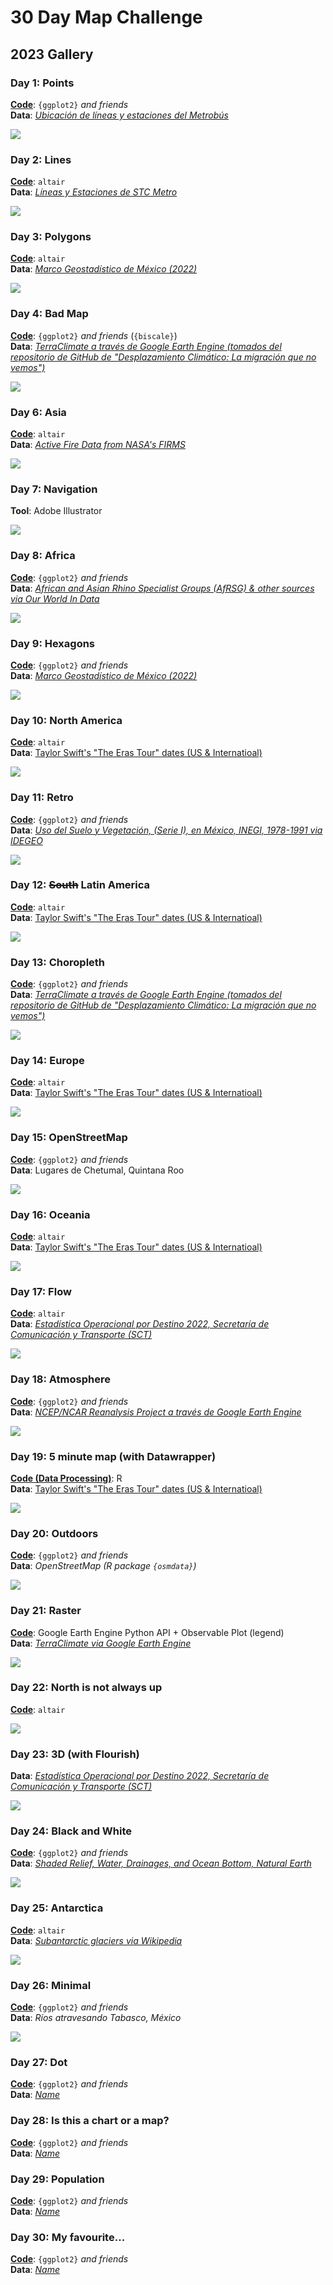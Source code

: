 # 30 Day Map Challenge

## 2023 Gallery

### Day 1: Points

[**Code**](https://github.com/isaacarroyov/30daymapchallenge/blob/main/scripts/2023_30daymapchallenge_day01_points.R): `{ggplot2}` _and friends_  
**Data**: [_Ubicación de líneas y estaciones del Metrobús_](https://datos.cdmx.gob.mx/dataset/geolocalizacion-metrobus) 

![](https://raw.githubusercontent.com/isaacarroyov/30daymapchallenge/main/maps/2023_30daymapchallenge_day01_points.png)

### Day 2: Lines

[**Code**](https://github.com/isaacarroyov/30daymapchallenge/blob/main/scripts/2023_30daymapchallenge_day02_lines.qmd): `altair`  
**Data**: [_Líneas y Estaciones de STC Metro_](https://datos.cdmx.gob.mx/dataset/lineas-y-estaciones-del-metro/resource/288b10dd-4f21-4338-b1ed-239487820512) 

![](https://raw.githubusercontent.com/isaacarroyov/30daymapchallenge/main/maps/2023_30daymapchallenge_day02_lines.jpg)

### Day 3: Polygons

[**Code**](https://github.com/isaacarroyov/30daymapchallenge/blob/main/scripts/2023_30daymapchallenge_day03_polygons.qmd): `altair`  
**Data**: [_Marco Geostadístico de México (2022)_](https://www.inegi.org.mx/temas/mg/)

![](https://raw.githubusercontent.com/isaacarroyov/30daymapchallenge/main/maps/2023_30daymapchallenge_day03_polygons.png)

### Day 4: Bad Map

[**Code**](https://github.com/isaacarroyov/30daymapchallenge/blob/main/scripts/2023_30daymapchallenge_day04_bad-map.R): `{ggplot2}` _and friends_ (`{biscale}`)  
**Data**: [_TerraClimate a través de Google Earth Engine (tomados del repositorio de GitHub de "Desplazamiento Climático: La migración que no vemos")_](https://github.com/nmasfocusdatos/desplazamiento-climatico)

![](https://raw.githubusercontent.com/isaacarroyov/30daymapchallenge/main/maps/2023_30daymapchallenge_day04_bad-map.png)


### Day 6: Asia

[**Code**](https://github.com/isaacarroyov/30daymapchallenge/blob/main/scripts/2023_30daymapchallenge_day06_asia.qmd): `altair`  
**Data**: [_Active Fire Data from NASA's FIRMS_](https://firms.modaps.eosdis.nasa.gov/active_fire/)

![](https://raw.githubusercontent.com/isaacarroyov/30daymapchallenge/main/maps/2023_30daymapchallenge_day06_asia.png)

### Day 7: Navigation

**Tool**: Adobe Illustrator

![](https://raw.githubusercontent.com/isaacarroyov/30daymapchallenge/main/maps/2023_30daymapchallenge_day07_navigation.png)

### Day 8: Africa

[**Code**](https://github.com/isaacarroyov/30daymapchallenge/blob/main/scripts/2023_30daymapchallenge_day08_africa.R): `{ggplot2}` _and friends_  
**Data**: [_African and Asian Rhino Specialist Groups (AfRSG) & other sources via Our World In Data_](https://ourworldindata.org/rhino-populations)

![](https://raw.githubusercontent.com/isaacarroyov/30daymapchallenge/main/maps/2023_30daymapchallenge_day08_africa.png)

### Day 9: Hexagons

[**Code**](https://github.com/isaacarroyov/30daymapchallenge/blob/main/scripts/2023_30daymapchallenge_day09_hexagons.R): `{ggplot2}` _and friends_  
**Data**: [_Marco Geostadístico de México (2022)_](https://www.inegi.org.mx/temas/mg/)

![](https://raw.githubusercontent.com/isaacarroyov/30daymapchallenge/main/maps/2023_30daymapchallenge_day09_hexagons.png)

### Day 10: North America

[**Code**](https://github.com/isaacarroyov/30daymapchallenge/blob/main/scripts/2023_30daymapchallenge_day10_north-america.qmd): `altair`  
**Data**: [Taylor Swift's "The Eras Tour" dates (US & Internatioal)](https://www.taylorswift.com/)

![](https://raw.githubusercontent.com/isaacarroyov/30daymapchallenge/main/maps/2023_30daymapchallenge_day10_north-america.png)

### Day 11: Retro

[**Code**](https://github.com/isaacarroyov/30daymapchallenge/blob/main/scripts/2023_30daymapchallenge_day11_retro.R): `{ggplot2}` _and friends_  
**Data**: [_Uso del Suelo y Vegetación, (Serie I), en México, INEGI, 1978-1991 via IDEGEO_](https://idegeo.centrogeo.org.mx/layers/geonode:usv_serie1_gcs)

![](https://raw.githubusercontent.com/isaacarroyov/30daymapchallenge/main/maps/2023_30daymapchallenge_day11_retro.png)

### Day 12: <span style='text-decoration:line-through 2px;'>South</span> Latin America

[**Code**](https://github.com/isaacarroyov/30daymapchallenge/blob/main/scripts/2023_30daymapchallenge_day12_latin-america.qmd): `altair`  
**Data**: [Taylor Swift's "The Eras Tour" dates (US & Internatioal)](https://www.taylorswift.com/)

![](https://raw.githubusercontent.com/isaacarroyov/30daymapchallenge/main/maps/2023_30daymapchallenge_day12_latin-america.png)

### Day 13: Choropleth

[**Code**](https://github.com/isaacarroyov/30daymapchallenge/blob/main/scripts/2023_30daymapchallenge_day13_choropleth.R): `{ggplot2}` _and friends_  
**Data**: [_TerraClimate a través de Google Earth Engine (tomados del repositorio de GitHub de "Desplazamiento Climático: La migración que no vemos")_](https://github.com/nmasfocusdatos/desplazamiento-climatico)

![](https://raw.githubusercontent.com/isaacarroyov/30daymapchallenge/main/maps/2023_30daymapchallenge_day13_choropleth.png)

### Day 14: Europe

[**Code**](https://github.com/isaacarroyov/30daymapchallenge/blob/main/scripts/2023_30daymapchallenge_day14_europe.qmd): `altair`  
**Data**: [Taylor Swift's "The Eras Tour" dates (US & Internatioal)](https://www.taylorswift.com/)

![](https://raw.githubusercontent.com/isaacarroyov/30daymapchallenge/main/maps/2023_30daymapchallenge_day14_europe.png)

### Day 15: OpenStreetMap

[**Code**](https://github.com/isaacarroyov/30daymapchallenge/blob/main/scripts/2023_30daymapchallenge_day15_open-street-map.R): `{ggplot2}` _and friends_  
**Data**: Lugares de Chetumal, Quintana Roo

![](https://raw.githubusercontent.com/isaacarroyov/30daymapchallenge/main/maps/2023_30daymapchallenge_day15_open-street-map.png)

### Day 16: Oceania

[**Code**](https://github.com/isaacarroyov/30daymapchallenge/blob/main/scripts/2023_30daymapchallenge_day16_oceania.qmd): `altair`    
**Data**: [Taylor Swift's "The Eras Tour" dates (US & Internatioal)](https://www.taylorswift.com/)

![](https://raw.githubusercontent.com/isaacarroyov/30daymapchallenge/main/maps/2023_30daymapchallenge_day16_oceania.png)

### Day 17: Flow

[**Code**](https://github.com/isaacarroyov/30daymapchallenge/blob/main/scripts/2023_30daymapchallenge_day17_flow.qmd): `altair`  
**Data**: [_Estadística Operacional por Destino 2022, Secretaría de Comunicación y Transporte (SCT)_](https://datos.gob.mx/busca/dataset/infraestructura-aeroportuaria/resource/caf5d160-0ae2-44ee-b870-ea731723ea39)

![](https://raw.githubusercontent.com/isaacarroyov/30daymapchallenge/2222433792e3456090adc3bf9dab2e03fa698b79/maps/2023_30daymapchallenge_day17_flow.png)

### Day 18: Atmosphere

[**Code**](https://github.com/isaacarroyov/30daymapchallenge/blob/main/scripts/2023_30daymapchallenge_day18_atmosphere.qmd): `{ggplot2}` _and friends_  
**Data**: [_NCEP/NCAR Reanalysis Project a través de Google Earth Engine_]()

![](https://raw.githubusercontent.com/isaacarroyov/30daymapchallenge/607c7440bb2fff06712c7191f6df9bf4be4559a0/maps/2023_30daymapchallenge_day18_atmosphere.png)

### Day 19: 5 minute map (with Datawrapper)

[**Code (Data Processing)**](https://github.com/isaacarroyov/30daymapchallenge/blob/main/scripts/2023_30daymapchallenge_day19_five-minute-map_data-processing.R): R  
**Data**: [Taylor Swift's "The Eras Tour" dates (US & Internatioal)](https://www.taylorswift.com/)

![](https://raw.githubusercontent.com/isaacarroyov/30daymapchallenge/main/maps/2023_30daymapchallenge_day19_five-minute-map.png)

### Day 20: Outdoors

[**Code**](https://github.com/isaacarroyov/30daymapchallenge/blob/main/scripts/2023_30daymapchallenge_day20_outdoors.R): `{ggplot2}` _and friends_  
**Data**: _OpenStreetMap (R package `{osmdata}`)_

![](https://raw.githubusercontent.com/isaacarroyov/30daymapchallenge/main/maps/2023_30daymapchallenge_day20_outdoors.png)

### Day 21: Raster

[**Code**](https://github.com/isaacarroyov/30daymapchallenge/blob/main/scripts/2023_30daymapchallenge_day21_raster.qmd): Google Earth Engine Python API + Observable Plot (legend)  
**Data**: [_TerraClimate via Google Earth Engine_]()

![](https://raw.githubusercontent.com/isaacarroyov/30daymapchallenge/main/maps/2023_30daymapchallenge_day21_raster.png)

### Day 22: North is not always up

[**Code**](https://github.com/isaacarroyov/30daymapchallenge/blob/main/scripts/2023_30daymapchallenge_day22_north-is-not-always-up.qmd): `altair`  

![](https://raw.githubusercontent.com/isaacarroyov/30daymapchallenge/main/maps/2023_30daymapchallenge_day22_north-is-not-always-up.png)

### Day 23: 3D (with Flourish)

**Data**: [_Estadística Operacional por Destino 2022, Secretaría de Comunicación y Transporte (SCT)_](https://datos.gob.mx/busca/dataset/infraestructura-aeroportuaria/resource/caf5d160-0ae2-44ee-b870-ea731723ea39)

![](https://raw.githubusercontent.com/isaacarroyov/30daymapchallenge/main/maps/2023_30daymapchallenge_day23_3d.png)

### Day 24: Black and White

[**Code**](https://github.com/isaacarroyov/30daymapchallenge/blob/main/scripts/2023_30daymapchallenge_day24_black-and-white.R): `{ggplot2}` _and friends_  
**Data**: [_Shaded Relief, Water, Drainages, and Ocean Bottom, Natural Earth_](https://www.naturalearthdata.com/downloads/10m-cross-blend-hypso/cross-blended-hypso-with-relief-water-drains-and-ocean-bottom/)

![](https://raw.githubusercontent.com/isaacarroyov/30daymapchallenge/main/maps/2023_30daymapchallenge_day24_black-and-white.png)

### Day 25: Antarctica

[**Code**](https://github.com/isaacarroyov/30daymapchallenge/blob/main/scripts/2023_30daymapchallenge_day25_antarctica.qmd): `altair`  
**Data**: [_Subantarctic glaciers via Wikipedia_](https://en.wikipedia.org/wiki/Subantarctic#Subantarctic_glaciers)

![](https://raw.githubusercontent.com/isaacarroyov/30daymapchallenge/main/maps/2023_30daymapchallenge_day25_antarctica.png)

### Day 26: Minimal

[**Code**](https://github.com/isaacarroyov/30daymapchallenge/blob/main/scripts/2023_30daymapchallenge_day26_minimal.R): `{ggplot2}` _and friends_  
**Data**: _Ríos atravesando Tabasco, México_

![](https://raw.githubusercontent.com/isaacarroyov/30daymapchallenge/main/maps/2023_30daymapchallenge_day26_minimal.png)

### Day 27: Dot

[**Code**](): `{ggplot2}` _and friends_  
**Data**: [_Name_]()

### Day 28: Is this a chart or a map?

[**Code**](): `{ggplot2}` _and friends_  
**Data**: [_Name_]()

### Day 29: Population

[**Code**](): `{ggplot2}` _and friends_  
**Data**: [_Name_]()

### Day 30: My favourite...

[**Code**](): `{ggplot2}` _and friends_  
**Data**: [_Name_]()